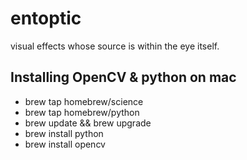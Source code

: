 # entoptic
visual effects whose source is within the eye itself.

## Installing OpenCV & python on mac
* brew tap homebrew/science
* brew tap homebrew/python
* brew update && brew upgrade
* brew install python
* brew install opencv
